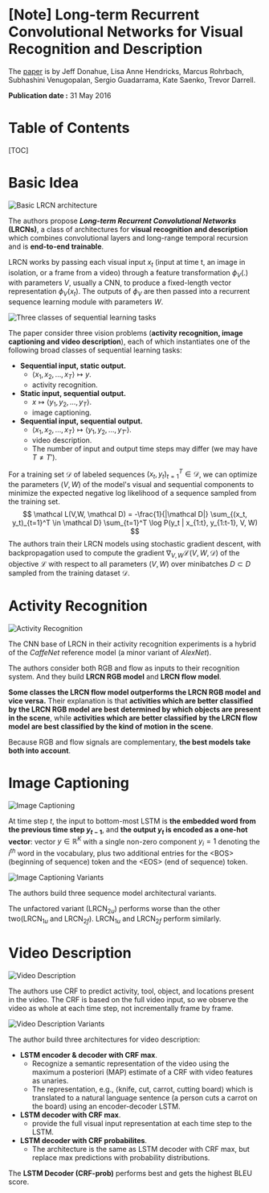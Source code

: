 # [Note] Long-term Recurrent Convolutional Networks for Visual Recognition and Description

[paper]: https://arxiv.org/pdf/1411.4389.pdf	"Long-term Recurernt Convolutional Networks for Visual Recognition and Description"

The [paper] is by Jeff Donahue, Lisa Anne Hendricks, Marcus Rohrbach, Subhashini Venugopalan, Sergio Guadarrama, Kate Saenko, Trevor Darrell.

**Publication date :** 31 May 2016



# Table of Contents

[TOC]


# Basic Idea

![Basic LRCN architecture](./image/LRCN.png)

The authors propose ***Long-term Recurrent Convolutional Networks*** **(LRCNs)**, a class of architectures for **visual recognition and description** which combines convolutional layers and long-range temporal recursion and is **end-to-end trainable**.



LRCN works by passing each visual input $x_t$ (input at time t, an image in isolation, or a frame from a video) through a feature transformation $\phi_V(.)$ with parameters $V$, usually  a CNN, to produce a fixed-length vector representation $\phi_V(x_t)$. The outputs of $\phi_V$ are then passed into a recurrent sequence learning module with parameters $W$. 




![Three classes of sequential learning tasks](./image/Three%20classes%20of%20sequential%20learning%20tasks.png)

The paper consider three vision problems (**activity recognition, image captioning and video description**), each of which instantiates one of the following broad classes of sequential learning tasks:

+ **Sequential input, static output.** 
  + $\langle x_1, x_2, \dots, x_T  \rangle \mapsto y$. 
  + activity recognition.
+ **Static input, sequential output.** 
  + $x \mapsto \langle y_1, y_2, \dots, y_T \rangle$. 
  + image captioning.
+ **Sequential input, sequential output.** 
  + $\langle x_1, x_2, \dots, x_T \rangle \mapsto \langle y_1, y_2, \dots, y_{T'} \rangle$. 
  + video description. 
  + The number of input and output time steps may differ (we may have $T \ne T'$).

 

For a training set $\mathcal D$ of labeled sequences $(x_t, y_t)_{t=1}^T \in \mathcal D$, we can optimize the parameters $(V,W)$ of the model's visual and sequential components to minimize the expected negative log likelihood of a sequence sampled from the training set.
$$
\mathcal L(V,W, \mathcal D) = -\frac{1}{|\mathcal D|} \sum_{(x_t, y_t)_{t=1}^T \in \mathcal D} \sum_{t=1}^T \log P(y_t | x_{1:t}, y_{1:t-1}, V, W)
$$
The authors train their LRCN models using stochastic gradient descent, with backpropagation used to compute the gradient $\nabla_{V,W} \mathcal L(V,W,\mathcal D)$ of the objective $\mathcal L$ with respect to all parameters $(V,W)$ over $\text{minibatches } D \subset D$ sampled from the training dataset $\mathcal D$.






# Activity Recognition

![Activity Recognition](./image/Activity%20Recognition.png)

The CNN base of LRCN in their activity recognition experiments is a hybrid of the *CaffeNet* reference model (a minor variant of *AlexNet*).



The authors consider both RGB and flow as inputs to their recognition system. And they build **LRCN RGB model** and **LRCN flow model**.

**Some classes the LRCN flow model outperforms the LRCN RGB model and vice versa.** Their explanation is that **activities which are better classified by the LRCN RGB model are best determined by which objects are present in the scene**, while **activities which are better classified by the LRCN flow model are best classified by the kind of motion in the scene**. 

Because RGB and flow signals are complementary, **the best models take both into account**.






# Image Captioning

![Image Captioning](./image/Image%20Captioning.png)

At time step $t$, the input to bottom-most LSTM is **the embedded word from the previous time step $y_{t-1}$**, and **the output $y_t$ is encoded as a one-hot vector**: vector $y \in \mathbb R^K$ with a single non-zero component $y_i=1$ denoting the $i^{th}$ word in the vocabulary, plus two additional entries for the $\text{<BOS>}$(beginning of sequence) token and the $\text{<EOS>}$ (end of sequence) token. 



![Image Captioning Variants](./image/Image%20Captioning%20variants.png)

The authors build three sequence model architectural variants. 

The unfactored variant ($\text{LRCN}_{2u}$)  performs worse than the other two($\text{LRCN}_{1u}$ and $\text{LRCN}_{2f}$). $\text{LRCN}_{1u}$ and $\text{LRCN}_{2f}​$ perform similarly.






# Video Description

![Video Description](./image/Video%20Description.png)

The authors use CRF to predict activity, tool, object, and locations present in the video. The CRF is based on the full video input, so we observe the video as whole at each time step, not incrementally frame by frame.



![Video Description Variants](./image/Video%20Description%20variants.png)

The author build three architectures for video description:

+ **LSTM encoder & decoder with CRF max**.
  + Recognize a semantic representation of the video using the maximum a posteriori (MAP) estimate of a CRF with video features as unaries.
  + The representation, e.g., $\langle \text{knife, cut, carrot, cutting board}  \rangle$ which is translated to a natural language sentence ($\text{a person cuts a carrot on the board}$) using an encoder-decoder LSTM.
+ **LSTM decoder with CRF max**.
  + provide the full visual input representation at each time step to the LSTM.
+ **LSTM decoder with CRF probabilites**.
  + The architecture is the same as LSTM decoder with CRF max, but replace max predictions with probability distributions.



The **LSTM Decoder (CRF-prob)** performs best and gets the highest BLEU score.